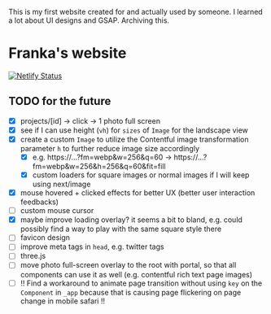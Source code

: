 This is my first website created for and actually used by someone. I learned a lot about UI designs and GSAP. Archiving this.

# Franka's website

[![Netlify Status](https://api.netlify.com/api/v1/badges/094deaf7-3a04-4611-b645-53408bf1e33b/deploy-status)](https://app.netlify.com/sites/franka/deploys)

## TODO for the future

- [x] projects/[id] -> click -> 1 photo full screen
- [x] see if I can use height (`vh`) for `sizes` of `Image` for the landscape view
- [x] create a custom `Image` to utilize the Contentful image transformation parameter `h` to further reduce image size accordingly
  - [x] e.g. https://...?fm=webp&w=256&q=60 -> https://...?fm=webp&w=256&h=256&q=60&fit=fill
  - [x] custom loaders for square images or normal images if I will keep using next/image
- [x] mouse hovered + clicked effects for better UX (better user interaction feedbacks)
- [ ] custom mouse cursor
- [x] maybe improve loading overlay? it seems a bit to bland, e.g. could possibly find a way to play with the same square style there
- [ ] favicon design
- [ ] improve meta tags in `head`, e.g. twitter tags
- [ ] three.js
- [ ] move photo full-screen overlay to the root with portal, so that all components can use it as well (e.g. contentful rich text page images)
- [ ] !! Find a workaround to animate page transition without using `key` on the `Component` in `_app` because that is causing page flickering on page change in mobile safari !!
